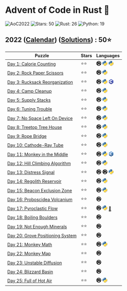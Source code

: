 # Advent of Code in Rust 🦀

![AoC2022](https://img.shields.io/badge/Advent_of_Code-2022-8A2BE2)
![Stars: 50](https://img.shields.io/badge/Stars-50⭐-blue)
![Rust: 26](https://img.shields.io/badge/Rust-26-cyan?logo=Rust)
![Python: 19](https://img.shields.io/badge/Python-19-cyan?logo=Python)

## 2022 ([Calendar](https://adventofcode.com/2022)) ([Solutions](../2022/)) : 50⭐

Puzzle                                                                   | Stars | Languages
------------------------------------------------------------------------ | ----- | -----------
[Day 1: Calorie Counting](https://adventofcode.com/2022/day/1)           | ⭐⭐  | [![Rust](../scripts/assets/rust.png)](../2022/day1/day1.rs) [![Python](../scripts/assets/python.png)](../2022/day1/day1_oneliner.py) [![Python](../scripts/assets/python.png)](../2022/day1/day1.py)
[Day 2: Rock Paper Scissors](https://adventofcode.com/2022/day/2)        | ⭐⭐  | [![Rust](../scripts/assets/rust.png)](../2022/day2/day2.rs) [![Python](../scripts/assets/python.png)](../2022/day2/day2.py)
[Day 3: Rucksack Reorganization](https://adventofcode.com/2022/day/3)    | ⭐⭐  | [![Rust](../scripts/assets/rust.png)](../2022/day3/day3.rs) [![Python](../scripts/assets/python.png)](../2022/day3/day3.py) [![C](../scripts/assets/c.png)](../2022/day3/day3.c)
[Day 4: Camp Cleanup](https://adventofcode.com/2022/day/4)               | ⭐⭐  | [![Rust](../scripts/assets/rust.png)](../2022/day4/day4.rs) [![Python](../scripts/assets/python.png)](../2022/day4/day4.py)
[Day 5: Supply Stacks](https://adventofcode.com/2022/day/5)              | ⭐⭐  | [![Rust](../scripts/assets/rust.png)](../2022/day5/day5.rs) [![Python](../scripts/assets/python.png)](../2022/day5/day5.py)
[Day 6: Tuning Trouble](https://adventofcode.com/2022/day/6)             | ⭐⭐  | [![Rust](../scripts/assets/rust.png)](../2022/day6/day6.rs) [![Python](../scripts/assets/python.png)](../2022/day6/day6.py)
[Day 7: No Space Left On Device](https://adventofcode.com/2022/day/7)    | ⭐⭐  | [![Rust](../scripts/assets/rust.png)](../2022/day7/day7.rs) [![Python](../scripts/assets/python.png)](../2022/day7/day7.py)
[Day 8: Treetop Tree House](https://adventofcode.com/2022/day/8)         | ⭐⭐  | [![Rust](../scripts/assets/rust.png)](../2022/day8/day8.rs) [![Python](../scripts/assets/python.png)](../2022/day8/day8.py)
[Day 9: Rope Bridge](https://adventofcode.com/2022/day/9)                | ⭐⭐  | [![Rust](../scripts/assets/rust.png)](../2022/day9/day9.rs) [![Python](../scripts/assets/python.png)](../2022/day9/day9.py)
[Day 10: Cathode-Ray Tube](https://adventofcode.com/2022/day/10)         | ⭐⭐  | [![Rust](../scripts/assets/rust.png)](../2022/day10/day10.rs) [![Python](../scripts/assets/python.png)](../2022/day10/day10.py)
[Day 11: Monkey in the Middle](https://adventofcode.com/2022/day/11)     | ⭐⭐  | [![Rust](../scripts/assets/rust.png)](../2022/day11/day11.rs) [![Python](../scripts/assets/python.png)](../2022/day11/day11.py) [![C++](../scripts/assets/cpp.png)](../2022/day11/day11.cpp)
[Day 12: Hill Climbing Algorithm](https://adventofcode.com/2022/day/12)  | ⭐⭐  | [![Rust](../scripts/assets/rust.png)](../2022/day12/day12.rs) [![Python](../scripts/assets/python.png)](../2022/day12/day12.py)
[Day 13: Distress Signal](https://adventofcode.com/2022/day/13)          | ⭐⭐  | [![Rust](../scripts/assets/rust.png)](../2022/day13/day13.rs) [![Rust](../scripts/assets/rust.png)](../2022/day13_nom/day13.rs) [![Python](../scripts/assets/python.png)](../2022/day13/day13.py)
[Day 14: Regolith Reservoir](https://adventofcode.com/2022/day/14)       | ⭐⭐  | [![Rust](../scripts/assets/rust.png)](../2022/day14/day14.rs) [![Python](../scripts/assets/python.png)](../2022/day14/day14.py)
[Day 15: Beacon Exclusion Zone](https://adventofcode.com/2022/day/15)    | ⭐⭐  | [![Rust](../scripts/assets/rust.png)](../2022/day15/day15.rs) [![Python](../scripts/assets/python.png)](../2022/day15/day15.py)
[Day 16: Proboscidea Volcanium](https://adventofcode.com/2022/day/16)    | ⭐⭐  | [![Rust](../scripts/assets/rust.png)](../2022/day16/day16.rs)
[Day 17: Pyroclastic Flow](https://adventofcode.com/2022/day/17)         | ⭐⭐  | [![Rust](../scripts/assets/rust.png)](../2022/day17/day17.rs) [![Python](../scripts/assets/python.png)](../2022/day17/day17.py) [🎁](../2022/day17/README.md)
[Day 18: Boiling Boulders](https://adventofcode.com/2022/day/18)         | ⭐⭐  | [![Rust](../scripts/assets/rust.png)](../2022/day18/day18.rs)
[Day 19: Not Enough Minerals](https://adventofcode.com/2022/day/19)      | ⭐⭐  | [![Rust](../scripts/assets/rust.png)](../2022/day19/day19.rs)
[Day 20: Grove Positioning System](https://adventofcode.com/2022/day/20) | ⭐⭐  | [![Rust](../scripts/assets/rust.png)](../2022/day20/day20.rs)
[Day 21: Monkey Math](https://adventofcode.com/2022/day/21)              | ⭐⭐  | [![Rust](../scripts/assets/rust.png)](../2022/day21/day21.rs) [![Python](../scripts/assets/python.png)](../2022/day21/day21.py)
[Day 22: Monkey Map](https://adventofcode.com/2022/day/22)               | ⭐⭐  | [![Rust](../scripts/assets/rust.png)](../2022/day22/day22.rs)
[Day 23: Unstable Diffusion](https://adventofcode.com/2022/day/23)       | ⭐⭐  | [![Rust](../scripts/assets/rust.png)](../2022/day23/day23.rs)
[Day 24: Blizzard Basin](https://adventofcode.com/2022/day/24)           | ⭐⭐  | [![Rust](../scripts/assets/rust.png)](../2022/day24/day24.rs)
[Day 25: Full of Hot Air](https://adventofcode.com/2022/day/25)          | ⭐⭐  | [![Rust](../scripts/assets/rust.png)](../2022/day25/day25.rs) [![Python](../scripts/assets/python.png)](../2022/day25/day25.py)
